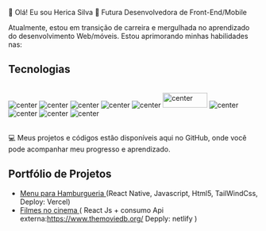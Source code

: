 👋 Olá! Eu sou Herica Silva
📱 Futura Desenvolvedora de Front-End/Mobile

Atualmente, estou em transição de carreira e mergulhada no aprendizado do desenvolvimento  Web/móveis. Estou aprimorando minhas habilidades nas:

## Tecnologias

<div style="display: inline_block"><br/>
<img alt="center" alt="Css3" src="https://img.shields.io/badge/CSS3-1572B6?style=for-the-badge&logo=css3&logoColor=white" />
<img alt="center" alt="html5" src="https://img.shields.io/badge/HTML5-E34F26?style=for-the-badge&logo=html5&logoColor=white" />
<img alt="center" alt="Javascript" src="https://img.shields.io/badge/JavaScript-F7DF1E?style=for-the-badge&logo=javascript&logoColor=black" />
<img alt="center" alt="React Native" src="https://img.shields.io/badge/React_Native-20232A?style=for-the-badge&logo=react&logoColor=61DAFB" />
<img alt="center" alt="TailwindCSS" src="https://img.shields.io/badge/TailwindCSS-38B2AC?style=for-the-badge&logo=tailwind-css&logoColor=white" />
<img alt="center" alt="Firebase" src="https://firebase.google.com/downloads/brand-guidelines/PNG/logo-standard.png"alt="Firebase" width="90" height="30" />
<img alt="center" alt="Firebase" src="https://img.shields.io/badge/React-20232A?style=for-the-badge&logo=react&logoColor=61DAFB" />
<img alt="center" alt="Firebase" src="https://img.shields.io/badge/Node.js-43853D?style=for-the-badge&logo=node.js&logoColor=white" />
<img alt="center" alt="Firebase" src="https://img.shields.io/badge/Next.js-000000?style=for-the-badge&logo=next.js&logoColor=white" />
<img alt="center" alt="Firebase" src="https://img.shields.io/badge/TypeScript-007ACC?style=for-the-badge&logo=typescript&logoColor=white" />

 
<div><br/>

💻 Meus projetos e códigos estão disponíveis aqui no GitHub, onde você pode acompanhar meu progresso e aprendizado.

## Portfólio de Projetos
- [Menu para Hamburgueria ]( https://projeto-hamburgueria-eta-orcin.vercel.app/) (React Native, Javascript, Html5, TailWindCss, Deploy: Vercel)
- [Filmes no cinema ]( https://primeflix-movie-now.netlify.app) ( React Js + consumo Api externa:https://www.themoviedb.org/ Depply: netlify )


